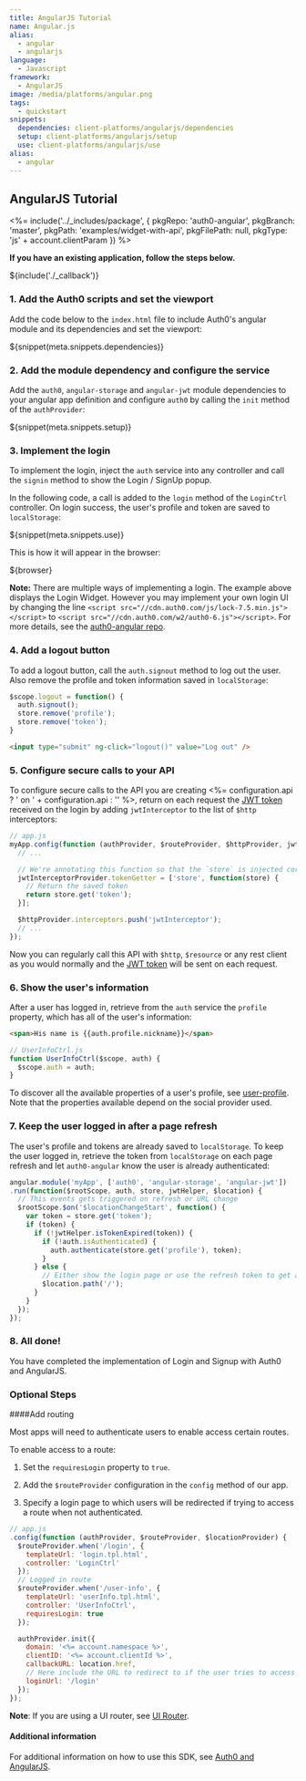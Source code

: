 ```yaml
---
title: AngularJS Tutorial
name: Angular.js
alias:
  - angular
  - angularjs
language:
  - Javascript
framework:
  - AngularJS
image: /media/platforms/angular.png
tags:
  - quickstart
snippets:
  dependencies: client-platforms/angularjs/dependencies
  setup: client-platforms/angularjs/setup
  use: client-platforms/angularjs/use
alias:
  - angular
---
```


## AngularJS Tutorial

<%= include('../_includes/package', {
  pkgRepo: 'auth0-angular',
  pkgBranch: 'master',
  pkgPath: 'examples/widget-with-api',
  pkgFilePath: null,
  pkgType: 'js' + account.clientParam
}) %>

**If you have an existing application, follow the steps below.**

${include('./\_callback')}

### 1. Add the Auth0 scripts and set the viewport

Add the code below to the `index.html` file to include Auth0's angular module and its dependencies and set the viewport:

${snippet(meta.snippets.dependencies)}

### 2. Add the module dependency and configure the service

Add the `auth0`, `angular-storage` and `angular-jwt` module dependencies to your angular app definition and configure `auth0` by calling the `init` method of the `authProvider`:

${snippet(meta.snippets.setup)}

### 3. Implement the login

To implement the login, inject the `auth` service into any controller and call the `signin` method to show the Login / SignUp popup.

In the following code, a call is added to the `login` method of the `LoginCtrl` controller. On login success, the user's profile and token are saved to `localStorage`:

${snippet(meta.snippets.use)}

This is how it will appear in the browser:

${browser}

__Note:__ There are multiple ways of implementing a login. The example above displays the Login Widget. However you may implement your own login UI by changing the line `<script src="//cdn.auth0.com/js/lock-7.5.min.js"></script>` to `<script src="//cdn.auth0.com/w2/auth0-6.js"></script>`. For more details, see the [auth0-angular repo](https://github.com/auth0/auth0-angular#with-your-own-ui).

### 4. Add a logout button

To add a logout button, call the `auth.signout` method to log out the user. Also remove the profile and token information saved in `localStorage`:

```js
$scope.logout = function() {
  auth.signout();
  store.remove('profile');
  store.remove('token');
}
```

```html
<input type="submit" ng-click="logout()" value="Log out" />
```

### 5. Configure secure calls to your API

To configure secure calls to the API you are creating <%= configuration.api ? ' on ' + configuration.api : '' %>, return on each request the [JWT token](/jwt) received on the login by adding `jwtInterceptor` to the list of `$http` interceptors:

```js
// app.js
myApp.config(function (authProvider, $routeProvider, $httpProvider, jwtInterceptorProvider) {
  // ...

  // We're annotating this function so that the `store` is injected correctly when this file is minified
  jwtInterceptorProvider.tokenGetter = ['store', function(store) {
    // Return the saved token
    return store.get('token');
  }];

  $httpProvider.interceptors.push('jwtInterceptor');
  // ...
});
```

Now you can regularly call this API with `$http`, `$resource` or any rest client as you would normally and the [JWT token](/jwt) will be sent on each request.

### 6. Show the user's information

After a user has logged in, retrieve from the `auth` service the `profile` property, which has all of the user's information:

```html
<span>His name is {{auth.profile.nickname}}</span>
```

```js
// UserInfoCtrl.js
function UserInfoCtrl($scope, auth) {
  $scope.auth = auth;
}
```

To discover all the available properties of a user's profile, see [user-profile](/user-profile). Note that the properties available depend on the social provider used.

### 7. Keep the user logged in after a page refresh

The user's profile and tokens are already saved to `localStorage`. To keep the user logged in, retrieve the token from `localStorage` on each page refresh and let `auth0-angular` know the user is already authenticated:

```js
angular.module('myApp', ['auth0', 'angular-storage', 'angular-jwt'])
.run(function($rootScope, auth, store, jwtHelper, $location) {
  // This events gets triggered on refresh or URL change
  $rootScope.$on('$locationChangeStart', function() {
    var token = store.get('token');
    if (token) {
      if (!jwtHelper.isTokenExpired(token)) {
        if (!auth.isAuthenticated) {
          auth.authenticate(store.get('profile'), token);
        }
      } else {
        // Either show the login page or use the refresh token to get a new idToken
        $location.path('/');
      }
    }
  });
});
```

### 8. All done!

You have completed the implementation of Login and Signup with Auth0 and AngularJS.

### Optional Steps
####Add routing

Most apps will need to authenticate users to enable access certain routes.

To enable access to a route:

1. Set the `requiresLogin` property to `true`.

2. Add the `$routeProvider` configuration in the `config` method of our app.

3. Specify a login page to which users will be redirected if trying to access a route when not authenticated.

```js
// app.js
.config(function (authProvider, $routeProvider, $locationProvider) {
  $routeProvider.when('/login', {
    templateUrl: 'login.tpl.html',
    controller: 'LoginCtrl'
  });
  // Logged in route
  $routeProvider.when('/user-info', {
    templateUrl: 'userInfo.tpl.html',
    controller: 'UserInfoCtrl',
    requiresLogin: true
  });

  authProvider.init({
    domain: '<%= account.namespace %>',
    clientID: '<%= account.clientId %>',
    callbackURL: location.href,
    // Here include the URL to redirect to if the user tries to access a resource when not authenticated.
    loginUrl: '/login'
  });
});
```

__Note__: If you are using a UI router, see [UI Router](https://github.com/auth0/auth0-angular/blob/master/docs/routing.md#ui-router).

#### Additional information

For additional information on how to use this SDK, see [Auth0 and AngularJS](https://github.com/auth0/auth0-angular/blob/master/README.md).
